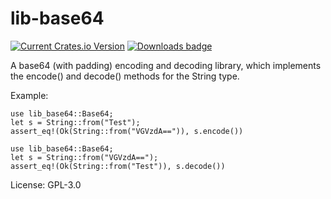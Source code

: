 # lib-base64

[![Current Crates.io Version](https://img.shields.io/crates/v/lib-base64.svg)](https://crates.io/crates/lib-base64)
[![Downloads badge](https://img.shields.io/crates/d/lib-base64.svg)](https://crates.io/crates/lib-base64)

A base64 (with padding) encoding and decoding library, which implements the encode() and decode() methods for the String type.

Example:
```
use lib_base64::Base64;
let s = String::from("Test");
assert_eq!(Ok(String::from("VGVzdA==")), s.encode())
```

```
use lib_base64::Base64;
let s = String::from("VGVzdA==");
assert_eq!(Ok(String::from("Test")), s.decode())
```

License: GPL-3.0
